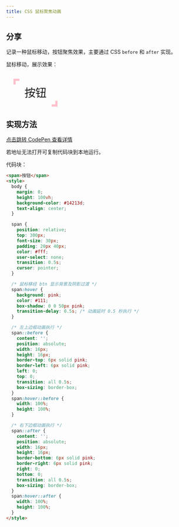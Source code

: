 ```yaml
---
title: CSS 鼠标聚焦动画
---
```


## 分享

记录一种鼠标移动，按钮聚焦效果，主要通过 CSS `before` 和 `after` 实现。

鼠标移动，展示效果：

<div class="_content">
  <span class="_btn">按钮</span>
</div>
  
<style>
  ._content {
    display: inline-block;
    padding: 20px;
    margin-top: 10px;
  }
  ._btn {
    position: relative;
    font-size: 30px;
    padding: 20px 30px;
    cursor: pointer;
    transition: all .5s;
  }
  ._btn:hover {
    background: pink;
    box-shadow: 0 0 50px pink;
    transition-delay: 0.5s;
  }
  ._btn::before {
    content: "";
    position: absolute;
    width: 16px;
    height: 16px;
    border-top: 6px solid pink;
    border-left: 6px solid pink;
    box-sizing: border-box;
    left: 0;
    top: 0;
    transition: all .5s;
  }
  ._btn:hover::before {
    width: 100%;
    height: 100%;
  }
  ._btn::after {
    content: "";
    position: absolute;
    width: 16px;
    height: 16px;
    border-right: 6px solid pink;
    border-bottom: 6px solid pink;
    box-sizing: border-box;
    right: 0;
    bottom: 0;
    transition: all .5s;
  }
  ._btn:hover::after {
    width: 100%;
    height: 100%;
  }
</style>

## 实现方法

[点击跳转 CodePen 查看详情](https://codepen.io/ares-chang/pen/YzVzLgM)

若地址无法打开可复制代码块到本地运行。

代码块：

```html
<span>按钮</span>
<style>
  body {
    margin: 0;
    height: 100vh;
    background-color: #14213d;
    text-align: center;
  }

  span {
    position: relative;
    top: 300px;
    font-size: 30px;
    padding: 20px 40px;
    color: #fff;
    user-select: none;
    transition: 0.5s;
    cursor: pointer;
  }

  /* 鼠标移经 btn 显示背景及阴影过渡 */
  span:hover {
    background: pink;
    color: #111;
    box-shadow: 0 0 50px pink;
    transition-delay: 0.5s; /* 动画延时 0.5 秒执行 */
  }

  /* 左上边框动画执行 */
  span::before {
    content: '';
    position: absolute;
    width: 16px;
    height: 16px;
    border-top: 6px solid pink;
    border-left: 6px solid pink;
    left: 0;
    top: 0;
    transition: all 0.5s;
    box-sizing: border-box;
  }
  span:hover::before {
    width: 100%;
    height: 100%;
  }

  /* 右下边框动画执行 */
  span::after {
    content: '';
    position: absolute;
    width: 16px;
    height: 16px;
    border-bottom: 6px solid pink;
    border-right: 6px solid pink;
    right: 0;
    bottom: 0;
    transition: all 0.5s;
    box-sizing: border-box;
  }
  span:hover::after {
    width: 100%;
    height: 100%;
  }
</style>
```
